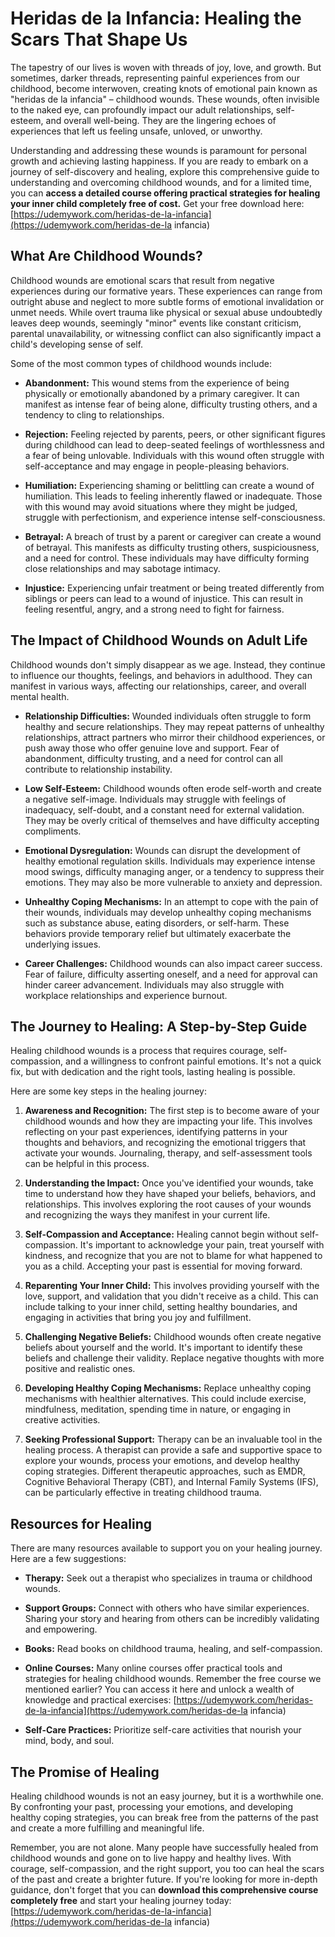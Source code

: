 # Heridas de la Infancia: Healing the Scars That Shape Us

The tapestry of our lives is woven with threads of joy, love, and growth. But sometimes, darker threads, representing painful experiences from our childhood, become interwoven, creating knots of emotional pain known as "heridas de la infancia" – childhood wounds. These wounds, often invisible to the naked eye, can profoundly impact our adult relationships, self-esteem, and overall well-being. They are the lingering echoes of experiences that left us feeling unsafe, unloved, or unworthy.

Understanding and addressing these wounds is paramount for personal growth and achieving lasting happiness. If you are ready to embark on a journey of self-discovery and healing, explore this comprehensive guide to understanding and overcoming childhood wounds, and for a limited time, you can **access a detailed course offering practical strategies for healing your inner child completely free of cost.** Get your free download here: [https://udemywork.com/heridas-de-la-infancia](https://udemywork.com/heridas-de-la infancia)

## What Are Childhood Wounds?

Childhood wounds are emotional scars that result from negative experiences during our formative years. These experiences can range from outright abuse and neglect to more subtle forms of emotional invalidation or unmet needs. While overt trauma like physical or sexual abuse undoubtedly leaves deep wounds, seemingly "minor" events like constant criticism, parental unavailability, or witnessing conflict can also significantly impact a child's developing sense of self.

Some of the most common types of childhood wounds include:

*   **Abandonment:** This wound stems from the experience of being physically or emotionally abandoned by a primary caregiver. It can manifest as intense fear of being alone, difficulty trusting others, and a tendency to cling to relationships.

*   **Rejection:** Feeling rejected by parents, peers, or other significant figures during childhood can lead to deep-seated feelings of worthlessness and a fear of being unlovable. Individuals with this wound often struggle with self-acceptance and may engage in people-pleasing behaviors.

*   **Humiliation:** Experiencing shaming or belittling can create a wound of humiliation. This leads to feeling inherently flawed or inadequate. Those with this wound may avoid situations where they might be judged, struggle with perfectionism, and experience intense self-consciousness.

*   **Betrayal:** A breach of trust by a parent or caregiver can create a wound of betrayal. This manifests as difficulty trusting others, suspiciousness, and a need for control. These individuals may have difficulty forming close relationships and may sabotage intimacy.

*   **Injustice:** Experiencing unfair treatment or being treated differently from siblings or peers can lead to a wound of injustice. This can result in feeling resentful, angry, and a strong need to fight for fairness.

## The Impact of Childhood Wounds on Adult Life

Childhood wounds don't simply disappear as we age. Instead, they continue to influence our thoughts, feelings, and behaviors in adulthood. They can manifest in various ways, affecting our relationships, career, and overall mental health.

*   **Relationship Difficulties:** Wounded individuals often struggle to form healthy and secure relationships. They may repeat patterns of unhealthy relationships, attract partners who mirror their childhood experiences, or push away those who offer genuine love and support. Fear of abandonment, difficulty trusting, and a need for control can all contribute to relationship instability.

*   **Low Self-Esteem:** Childhood wounds often erode self-worth and create a negative self-image. Individuals may struggle with feelings of inadequacy, self-doubt, and a constant need for external validation. They may be overly critical of themselves and have difficulty accepting compliments.

*   **Emotional Dysregulation:** Wounds can disrupt the development of healthy emotional regulation skills. Individuals may experience intense mood swings, difficulty managing anger, or a tendency to suppress their emotions. They may also be more vulnerable to anxiety and depression.

*   **Unhealthy Coping Mechanisms:** In an attempt to cope with the pain of their wounds, individuals may develop unhealthy coping mechanisms such as substance abuse, eating disorders, or self-harm. These behaviors provide temporary relief but ultimately exacerbate the underlying issues.

*   **Career Challenges:** Childhood wounds can also impact career success. Fear of failure, difficulty asserting oneself, and a need for approval can hinder career advancement. Individuals may also struggle with workplace relationships and experience burnout.

## The Journey to Healing: A Step-by-Step Guide

Healing childhood wounds is a process that requires courage, self-compassion, and a willingness to confront painful emotions. It's not a quick fix, but with dedication and the right tools, lasting healing is possible.

Here are some key steps in the healing journey:

1.  **Awareness and Recognition:** The first step is to become aware of your childhood wounds and how they are impacting your life. This involves reflecting on your past experiences, identifying patterns in your thoughts and behaviors, and recognizing the emotional triggers that activate your wounds. Journaling, therapy, and self-assessment tools can be helpful in this process.

2.  **Understanding the Impact:** Once you've identified your wounds, take time to understand how they have shaped your beliefs, behaviors, and relationships. This involves exploring the root causes of your wounds and recognizing the ways they manifest in your current life.

3.  **Self-Compassion and Acceptance:** Healing cannot begin without self-compassion. It's important to acknowledge your pain, treat yourself with kindness, and recognize that you are not to blame for what happened to you as a child. Accepting your past is essential for moving forward.

4.  **Reparenting Your Inner Child:** This involves providing yourself with the love, support, and validation that you didn't receive as a child. This can include talking to your inner child, setting healthy boundaries, and engaging in activities that bring you joy and fulfillment.

5.  **Challenging Negative Beliefs:** Childhood wounds often create negative beliefs about yourself and the world. It's important to identify these beliefs and challenge their validity. Replace negative thoughts with more positive and realistic ones.

6.  **Developing Healthy Coping Mechanisms:** Replace unhealthy coping mechanisms with healthier alternatives. This could include exercise, mindfulness, meditation, spending time in nature, or engaging in creative activities.

7.  **Seeking Professional Support:** Therapy can be an invaluable tool in the healing process. A therapist can provide a safe and supportive space to explore your wounds, process your emotions, and develop healthy coping strategies. Different therapeutic approaches, such as EMDR, Cognitive Behavioral Therapy (CBT), and Internal Family Systems (IFS), can be particularly effective in treating childhood trauma.

## Resources for Healing

There are many resources available to support you on your healing journey. Here are a few suggestions:

*   **Therapy:** Seek out a therapist who specializes in trauma or childhood wounds.

*   **Support Groups:** Connect with others who have similar experiences. Sharing your story and hearing from others can be incredibly validating and empowering.

*   **Books:** Read books on childhood trauma, healing, and self-compassion.

*   **Online Courses:** Many online courses offer practical tools and strategies for healing childhood wounds. Remember the free course we mentioned earlier? You can access it here and unlock a wealth of knowledge and practical exercises: [https://udemywork.com/heridas-de-la-infancia](https://udemywork.com/heridas-de-la infancia)

*   **Self-Care Practices:** Prioritize self-care activities that nourish your mind, body, and soul.

## The Promise of Healing

Healing childhood wounds is not an easy journey, but it is a worthwhile one. By confronting your past, processing your emotions, and developing healthy coping strategies, you can break free from the patterns of the past and create a more fulfilling and meaningful life.

Remember, you are not alone. Many people have successfully healed from childhood wounds and gone on to live happy and healthy lives. With courage, self-compassion, and the right support, you too can heal the scars of the past and create a brighter future. If you're looking for more in-depth guidance, don't forget that you can **download this comprehensive course completely free** and start your healing journey today: [https://udemywork.com/heridas-de-la-infancia](https://udemywork.com/heridas-de-la infancia)

